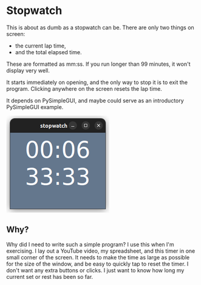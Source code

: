 # Stopwatch
This is about as dumb as a stopwatch can be. There are only two things on screen:
 * the current lap time,
 * and the total elapsed time.

These are formatted as mm:ss. If you run longer than 99 minutes, it won't display very well.

It starts immediately on opening, and the only way to stop it is to exit the program. Clicking anywhere on the screen resets the lap time.

It depends on PySimpleGUI, and maybe could serve as an introductory PySimpleGUI example.

![stopwatch screenshot](screenshot.png)

## Why?
Why did I need to write such a simple program? I use this when I'm exercising. I lay out a YouTube video, my spreadsheet, and this timer in one small corner of the screen. It needs to make the time as large as possible for the size of the window, and be easy to quickly tap to reset the timer. I don't want any extra buttons or clicks. I just want to know how long my current set or rest has been so far.
